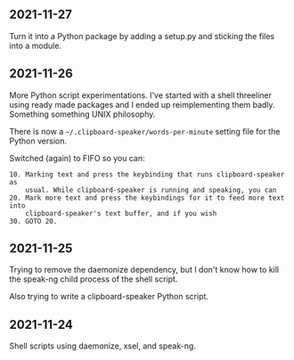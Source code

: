 ## 2021-11-27

Turn it into a Python package by adding a setup.py and sticking the files into
a module.

## 2021-11-26

More Python script experimentations. I've started with a shell threeliner using
ready made packages and I ended up reimplementing them badly.
Something something UNIX philosophy.

There is now a `~/.clipboard-speaker/words-per-minute` setting file for the
Python version.

Switched (again) to FIFO so you can:

    10. Marking text and press the keybinding that runs clipboard-speaker as
        usual. While clipboard-speaker is running and speaking, you can
    20. Mark more text and press the keybindings for it to feed more text into
        clipboard-speaker's text buffer, and if you wish
    30. GOTO 20.

## 2021-11-25

Trying to remove the daemonize dependency, but I don't know how to kill the
speak-ng child process of the shell script.

Also trying to write a clipboard-speaker Python script.

## 2021-11-24

Shell scripts using daemonize, xsel, and speak-ng.
